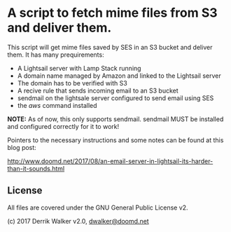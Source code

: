 # A script to fetch mime files from S3 and deliver them.

This script will get mime files saved by SES in an S3 bucket and deliver them.  It has many prequirements:

- A Lightsail server with Lamp Stack running
- A domain name managed by Amazon and linked to the Lightsail server
- The domain has to be verified with S3
- A recive rule that sends incoming email to an S3 bucket
- sendmail on the lightsale server configured to send email using SES
- the _aws_ command installed

__NOTE:__ As of now, this only supports sendmail. sendmail MUST be installed and configured correctly for it to work!  

Pointers to the necessary instructions and some notes can be found at this blog post:

 http://www.doomd.net/2017/08/an-email-server-in-lightsail-its-harder-than-it-sounds.html

## License

All files are covered under the GNU General Public License v2.

(c) 2017 Derrik Walker v2.0, dwalker@doomd.net
